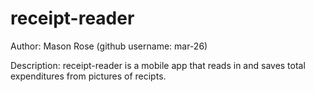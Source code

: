# receipt-reader

Author: Mason Rose
        (github username: mar-26)

Description:
  receipt-reader is a mobile app that reads in and saves total expenditures from pictures of recipts.
